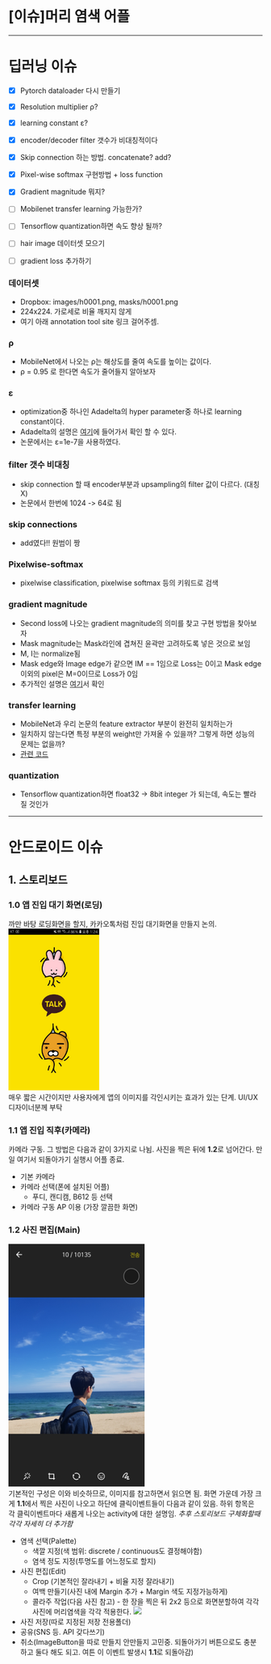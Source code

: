 [이슈]머리 염색 어플 
=====

***
#  딥러닝 이슈
- [x] Pytorch dataloader 다시 만들기
- [x] Resolution multiplier ρ?
- [x] learning constant ε?
- [x] encoder/decoder filter 갯수가 비대칭적이다
- [x] Skip connection 하는 방법. concatenate? add?
- [x] Pixel-wise softmax 구현방법 + loss function
- [x] Gradient magnitude 뭐지?
- [ ] Mobilenet transfer learning 가능한가?
- [ ] Tensorflow quantization하면 속도 향상 될까?
- [ ] hair image 데이터셋 모으기
- [ ] gradient loss 추가하기


### 데이터셋
- Dropbox: images/h0001.png, masks/h0001.png
- 224x224. 가로세로 비율 깨지지 않게
- 여기 아래 annotation tool site 링크 걸어주셈.

### ρ
- MobileNet에서 나오는 ρ는 해상도를 줄여 속도를 높이는 값이다.
- ρ = 0.95 로 한다면 속도가 줄어들지 알아보자

### ε
- optimization중 하나인 Adadelta의 hyper parameter중 하나로 learning constant이다.
- Adadelta의 설명은 [여기](http://incredible.ai/artificial-intelligence/2017/04/10/Optimizer-Adadelta/)에 들어가서 확인 할 수 있다.
- 논문에서는 ε=1e-7을 사용하였다.

### filter 갯수 비대칭
- skip connection 할 때 encoder부분과 upsampling의 filter 값이 다르다. (대칭X)
- 논문에서 한번에 1024 -> 64로 됨

### skip connections
- add였다!! 원범이 짱

### Pixelwise-softmax
- pixelwise classification, pixelwise softmax 등의 키워드로 검색

### gradient magnitude
- Second loss에 나오는 gradient magnitude의 의미를 찾고 구현 방법을 찾아보자  
- Mask magnitude는 Mask라인에 겹쳐진 윤곽만 고려하도록 넣은 것으로 보임  
- M, I는 normalize됨  
- Mask edge와 Image edge가 같으면 IM == 1임으로 Loss는 0이고 Mask edge이외의 pixel은 M=0이므로 Loss가 0임  
- 추가적인 설명은 [여기](https://donghwa-kim.github.io/hog.html)서 확인

### transfer learning
- MobileNet과 우리 논문의 feature extractor 부분이 완전히 일치하는가
- 일치하지 않는다면 특정 부분의 weight만 가져올 수 있을까? 그렇게 하면 성능의 문제는 없을까? 
- [관련 코드](https://gist.github.com/jeasinema/ed9236ce743c8efaf30fa2ff732749f5)

### quantization
- Tensorflow quantization하면 float32 -> 8bit integer 가 되는데, 속도는 빨라질 것인가



***
#  안드로이드 이슈

## 1. 스토리보드

### 1.0 앱 진입 대기 화면(로딩)
까만 바탕 로딩화면을 할지, 카카오톡처럼 진입 대기화면을 만들지 논의. 
<br><img width="180" height="320" src="/Hoon/ref_00.jpg"></img><br>
매우 짧은 시간이지만 사용자에게 앱의 이미지를 각인시키는 효과가 있는 단계. UI/UX 디자이너분께 부탁

### 1.1 앱 진입 직후(카메라)
카메라 구동. 그 방법은 다음과 같이 3가지로 나뉨.
사진을 찍은 뒤에 **1.2**로 넘어간다.
만일 여기서 되돌아가기 실행시 어플 종료.
+ 기본 카메라
+ 카메라 선택(폰에 설치된 어플)
	+ 푸디, 캔디캠, B612 등 선택
+ 카메라 구동 AP 이용 (가장 깔끔한 화면)

### 1.2 사진 편집(Main)
<img width="270" height="480" src="/Hoon/ref_01.jpg"></img><br>
기본적인 구성은 이와 비슷하므로, 이미지를 참고하면서 읽으면 됨.
화면 가운데 가장 크게 **1.1**에서 찍은 사진이 나오고
하단에 클릭이벤트들이 다음과 같이 있음.
하위 항목은 각 클릭이벤트마다 새롭게 나오는 activity에 대한 설명임. *추후 스토리보드 구체화할때 각각 자세히 더 추가함*
+ 염색 선택(Palette)
	+ 색깔 지정(색 범위: discrete / continuous도 결정해야함)
	+ 염색 정도 지정(투명도를 어느정도로 할지)
+ 사진 편집(Edit)
	+ Crop (기본적인 잘라내기 + 비율 지정 잘라내기)
	+ 여백 만들기(사진 내에 Margin 추가 + Margin 색도 지정가능하게)
	+ 콜라주 작업(다음 사진 참고) - 한 장을 찍은 뒤 2x2 등으로 화면분할하여 각각 사진에 머리염색을 각각 적용한다.
	<img src = "https://is2-ssl.mzstatic.com/image/thumb/Purple111/v4/e6/dd/79/e6dd791c-4c10-701a-eb61-1efbd436b200/pr_source.jpg/300x0w.jpg"></img>
+ 사진 저장(따로 지정된 저장 전용폴더)
+ 공유(SNS 등. API 갖다쓰기)
+ 취소(ImageButton을 따로 만들지 안만들지 고민중. 되돌아가기 버튼으로도 충분하고 둘다 해도 되고. 여튼 이 이벤트 발생시 **1.1**로 되돌아감)
